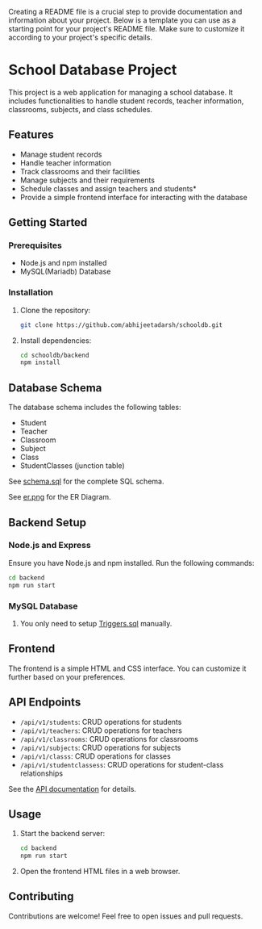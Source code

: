 Creating a README file is a crucial step to provide documentation and information about your project. Below is a template you can use as a starting point for your project's README file. Make sure to customize it according to your project's specific details.

# School Database Project

This project is a web application for managing a school database. It includes functionalities to handle student records, teacher information, classrooms, subjects, and class schedules.


## Features

- Manage student records
- Handle teacher information
- Track classrooms and their facilities
- Manage subjects and their requirements
- Schedule classes and assign teachers and students*
- Provide a simple frontend interface for interacting with the database

## Getting Started

### Prerequisites

- Node.js and npm installed
- MySQL(Mariadb) Database

### Installation

1. Clone the repository:

   ```bash
   git clone https://github.com/abhijeetadarsh/schooldb.git
   ```

2. Install dependencies:

   ```bash
   cd schooldb/backend
   npm install
   ```

## Database Schema

The database schema includes the following tables:

- Student
- Teacher
- Classroom
- Subject
- Class
- StudentClasses (junction table)

See [schema.sql](./backend/src/db/sql/initTables.sql) for the complete SQL schema.

See [er.png](./img/ER_diagram.png) for the ER Diagram.

## Backend Setup

### Node.js and Express

Ensure you have Node.js and npm installed. Run the following commands:

```bash
cd backend
npm run start
```

### MySQL Database

1. You only need to setup [Triggers.sql](./Triggers.sql) manually.

## Frontend

The frontend is a simple HTML and CSS interface. You can customize it further based on your preferences.

## API Endpoints

- `/api/v1/students`: CRUD operations for students
- `/api/v1/teachers`: CRUD operations for teachers
- `/api/v1/classrooms`: CRUD operations for classrooms
- `/api/v1/subjects`: CRUD operations for subjects
- `/api/v1/classs`: CRUD operations for classes
- `/api/v1/studentclassess`: CRUD operations for student-class relationships

See the [API documentation](./backend/src/api/routes/routeHandler.js) for details.

## Usage

1. Start the backend server:

   ```bash
   cd backend
   npm run start
   ```

2. Open the frontend HTML files in a web browser.

## Contributing

Contributions are welcome! Feel free to open issues and pull requests.